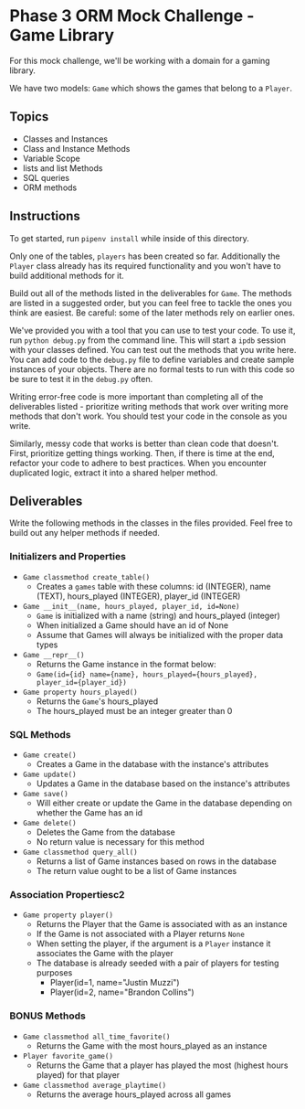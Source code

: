# Phase 3 ORM Mock Challenge - Game Library

For this mock challenge, we'll be working with a domain for a gaming library.

We have two models: `Game` which shows the games that belong to a `Player`.

## Topics

- Classes and Instances
- Class and Instance Methods
- Variable Scope
- lists and list Methods
- SQL queries
- ORM methods

## Instructions

To get started, run `pipenv install` while inside of this directory.

Only one of the tables, `players` has been created so far. Additionally the `Player` class already has its required functionality and you won't have to
build additional methods for it.

Build out all of the methods listed in the deliverables for `Game`. The methods are listed
in a suggested order, but you can feel free to tackle the ones you think are
easiest. Be careful: some of the later methods rely on earlier ones.

We've provided you with a tool that you can use to test your code. To use it,
run `python debug.py` from the command line. This will start a `ipdb` session
with your classes defined. You can test out the methods that you write here. You
can add code to the `debug.py` file to define variables and create sample
instances of your objects. There are no formal tests to run with this code so be
sure to test it in the `debug.py` often.

Writing error-free code is more important than completing all of the
deliverables listed - prioritize writing methods that work over writing more
methods that don't work. You should test your code in the console as you write.

Similarly, messy code that works is better than clean code that doesn't. First,
prioritize getting things working. Then, if there is time at the end, refactor
your code to adhere to best practices. When you encounter duplicated logic,
extract it into a shared helper method.

## Deliverables

Write the following methods in the classes in the files provided. Feel free to
build out any helper methods if needed.

### Initializers and Properties

- `Game classmethod create_table()`
  - Creates a `games` table with these columns: id (INTEGER), name (TEXT),
  hours_played (INTEGER), player_id (INTEGER)
- `Game __init__(name, hours_played, player_id, id=None)`
  - `Game` is initialized with a name (string) and hours_played (integer)
  - When initialized a Game should have an id of None
  - Assume that Games will always be initialized with the proper data types
- `Game __repr__()`
  - Returns the Game instance in the format below:
  - `Game(id={id} name={name}, hours_played={hours_played}, player_id={player_id})`
- `Game property hours_played()`
  - Returns the `Game`'s hours_played
  - The hours_played must be an integer greater than 0

### SQL Methods

- `Game create()`
  - Creates a Game in the database with the instance's attributes
- `Game update()`
  - Updates a Game in the database based on the instance's attributes
- `Game save()`
  - Will either create or update the Game in the database depending on whether
  the Game has an id
- `Game delete()`
  - Deletes the Game from the database
  - No return value is necessary for this method
- `Game classmethod query_all()`
  - Returns a list of Game instances based on rows in the database
  - The return value ought to be a list of Game instances

### Association Propertiesc2

- `Game property player()`
  - Returns the Player that the Game is associated with as an instance
  - If the Game is not associated with a Player returns `None`
  - When setting the player, if the argument is a `Player` instance it
  associates the Game with the player
  - The database is already seeded with a pair of players for testing purposes
    - Player(id=1, name="Justin Muzzi")
    - Player(id=2, name="Brandon Collins")

### BONUS Methods

- `Game classmethod all_time_favorite()`
  - Returns the Game with the most hours_played as an instance
- `Player favorite_game()`
  - Returns the Game that a player has played the most (highest hours played)
  for that player
- `Game classmethod average_playtime()`
  - Returns the average hours_played across all games